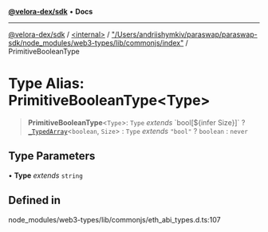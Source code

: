 [**@velora-dex/sdk**](../../../../README.md) • **Docs**

***

[@velora-dex/sdk](../../../../globals.md) / [\<internal\>](../../../README.md) / ["/Users/andriishymkiv/paraswap/paraswap-sdk/node\_modules/web3-types/lib/commonjs/index"](../README.md) / PrimitiveBooleanType

# Type Alias: PrimitiveBooleanType\<Type\>

> **PrimitiveBooleanType**\<`Type`\>: `Type` *extends* \`bool\[$\{infer Size\}\]\` ? [`_TypedArray`](../../../type-aliases/TypedArray.md)\<`boolean`, `Size`\> : `Type` *extends* `"bool"` ? `boolean` : `never`

## Type Parameters

• **Type** *extends* `string`

## Defined in

node\_modules/web3-types/lib/commonjs/eth\_abi\_types.d.ts:107

